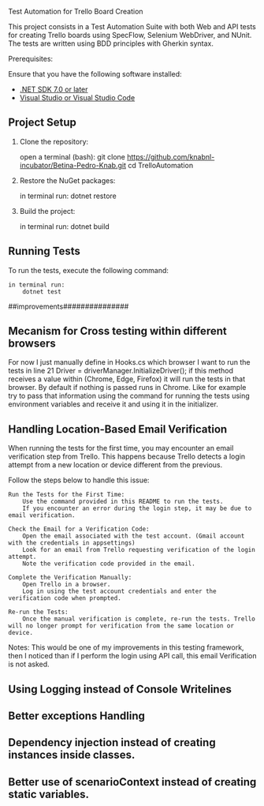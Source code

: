 Test Automation for Trello Board Creation

This project consists in a Test Automation Suite with both Web and API tests for creating Trello boards using SpecFlow, Selenium WebDriver, and NUnit. 
The tests are written using BDD principles with Gherkin syntax.

Prerequisites:

Ensure that you have the following software installed:

- [.NET SDK 7.0 or later](https://dotnet.microsoft.com/download)
- [Visual Studio or Visual Studio Code](https://visualstudio.microsoft.com/)

## Project Setup

1. Clone the repository:

    open a terminal (bash):
		git clone https://github.com/knabnl-incubator/Betina-Pedro-Knab.git
		cd TrelloAutomation

2. Restore the NuGet packages:

    in terminal run:
		dotnet restore

3. Build the project:

    in terminal run:
		dotnet build

## Running Tests

To run the tests, execute the following command:

	in terminal run:
		dotnet test


##improvements###############

## Mecanism for Cross testing within different browsers
For now I just manually define in Hooks.cs which browser I want to run the tests in line 21 Driver = driverManager.InitializeDriver();
if this method receives a value within (Chrome, Edge, Firefox) it will run the tests in that browser. 
By default if nothing is passed runs in Chrome.
Like for example try to pass that information using the command for running the tests using environment variables and receive it and using it in the initializer.

## Handling Location-Based Email Verification
When running the tests for the first time, you may encounter an email verification step from Trello. 
This happens because Trello detects a login attempt from a new location or device different from the previous. 

Follow the steps below to handle this issue:

	Run the Tests for the First Time:
		Use the command provided in this README to run the tests.
		If you encounter an error during the login step, it may be due to email verification.
	
	Check the Email for a Verification Code:
		Open the email associated with the test account. (Gmail account with the credentials in appsettings)
		Look for an email from Trello requesting verification of the login attempt.
		Note the verification code provided in the email.
		
	Complete the Verification Manually:
		Open Trello in a browser.
		Log in using the test account credentials and enter the verification code when prompted.

	Re-run the Tests:
		Once the manual verification is complete, re-run the tests. Trello will no longer prompt for verification from the same location or device.
		
Notes:
This would be one of my improvements in this testing framework, then I noticed than if I perform the login using API call, this email Verification is not asked.

## Using Logging instead of Console Writelines

## Better exceptions Handling

## Dependency injection instead of creating instances inside classes.

## Better use of scenarioContext instead of creating static variables.
